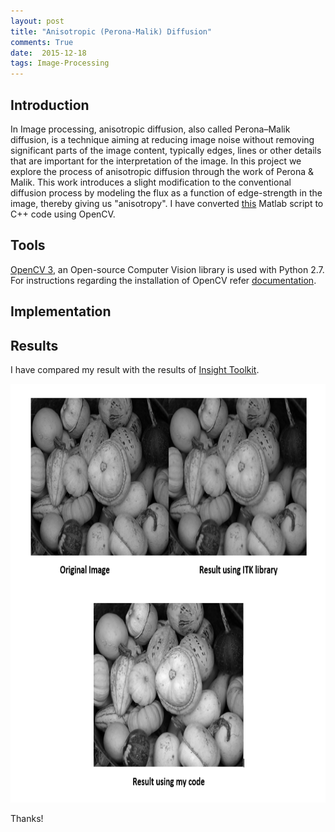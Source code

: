 ```yaml
---
layout: post
title: "Anisotropic (Perona-Malik) Diffusion"
comments: True
date:  2015-12-18
tags: Image-Processing
---
```


## Introduction

In Image processing, anisotropic diffusion, also called Perona–Malik diffusion, is a technique aiming at reducing image noise without removing significant parts of the image content, typically edges, lines or other details that are important for the interpretation of the image. In this project we explore the process of anisotropic diffusion through the work of Perona & Malik. This work introduces a slight modification to the conventional diffusion process by modeling the flux as a function of edge-strength in the image, thereby giving us "anisotropy". I have converted [this](http://www.mathworks.com/matlabcentral/fileexchange/14995-anisotropic-diffusion--perona---malik-/content/anisodiff_Perona-Malik/anisodiff2D.m) Matlab script to C++ code using OpenCV.

## Tools

[OpenCV 3](http://sourceforge.net/projects/opencvlibrary/files/opencv-win/), an Open-source Computer Vision library is used with Python 2.7. For instructions regarding the installation of OpenCV refer [documentation](http://docs.opencv.org/3.0-beta/doc/tutorials/introduction/windows_install/windows_install.html).

## Implementation

<script src="https://gist.github.com/IshankGulati/53a515022c959b14aeee.js"></script>

## Results

I have compared my result with the results of [Insight Toolkit](http://itk.org/ITKExamples/src/Filtering/AnisotropicSmoothing/ComputePeronaMalikAnisotropicDiffusion/Documentation.html).

<center><img src="/assets/perona-malik.PNG" alt="Lena Genetic" style="width:660px;height:670px;"/></center>

Thanks!